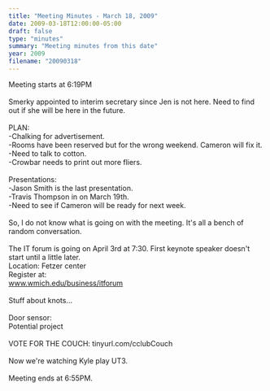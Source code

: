 ```yaml
---
title: "Meeting Minutes - March 18, 2009"
date: 2009-03-18T12:00:00-05:00
draft: false
type: "minutes"
summary: "Meeting minutes from this date"
year: 2009
filename: "20090318"
---
```


Meeting starts at 6:19PM<br />
<br />
Smerky appointed to interim secretary since Jen is not here. Need to find out if she will be here in the future.<br />
<br />
PLAN:<br />
-Chalking for advertisement.<br />
-Rooms have been reserved but for the wrong weekend. Cameron will fix it.<br />
-Need to talk to cotton.<br />
-Crowbar needs to print out more fliers.<br />
<br />
Presentations:<br />
-Jason Smith is the last presentation.<br />
-Travis Thompson in on March 19th.<br />
-Need to see if Cameron will be ready for next week.<br />
<br />
So, I do not know what is going on with the meeting. It's all a bench of random conversation.<br />
<br />
The IT forum is going on April 3rd at 7:30. First keynote speaker doesn't start until  a little later.<br />
Location: Fetzer center<br />
Register at:<br />
www.wmich.edu/business/itforum<br />
<br />
Stuff about knots...<br />
<br />
Door sensor:<br />
Potential project<br />
<br />
VOTE FOR THE COUCH: tinyurl.com/cclubCouch<br />
<br />
Now we're watching Kyle play UT3.<br />
<br />
Meeting ends at 6:55PM.
